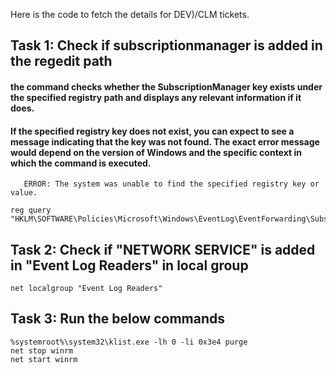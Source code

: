 Here is the code to fetch the details for DEV)/CLM tickets.
## Task 1: Check if subscriptionmanager is added in the regedit path
#### the command checks whether the SubscriptionManager key exists under the specified registry path and displays any relevant information if it does.

#### If the specified registry key does not exist, you can expect to see a message indicating that the key was not found. The exact error message would depend on the version of Windows and the specific context in which the command is executed.
```plaintext
   ERROR: The system was unable to find the specified registry key or value.

```

```plaintext
reg query "HKLM\SOFTWARE\Policies\Microsoft\Windows\EventLog\EventForwarding\SubscriptionManager"
```

## Task 2: Check if "NETWORK SERVICE" is added in "Event Log Readers" in local group

```plaintext
net localgroup "Event Log Readers"
```

## Task 3: Run the below commands

```plaintext
%systemroot%\system32\klist.exe -lh 0 -li 0x3e4 purge
net stop winrm
net start winrm
```
